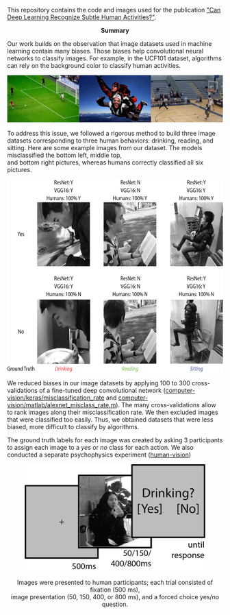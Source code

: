 This repository contains the code and images used for the publication ["Can Deep Learning Recognize Subtle Human Activities?"](https://arxiv.org/abs/2003.13852).

<p align="center"><b> Summary</b></p>

Our work builds on the observation that image datasets used in machine learning contain many biases. Those biases help convolutional neural networks to classify images. For example, in the UCF101 dataset, algorithms can rely on the background color to classify human activities. 

<div align="center">
  <img src="ucf101-example.png" height="110px" />
</div>



To address this issue, we followed a rigorous method to build three image datasets corresponding to three human behaviors: drinking, reading, and sitting. Here are some example images from our dataset. The models misclassified the bottom left, middle top, <br> and bottom right pictures, whereas humans correctly classified all six pictures.

<div align="center">
  <img src="Fig1_v2.jpg" height="450px" />
</div>

We reduced biases in our image datasets by applying 100 to 300 cross-validations of a fine-tuned deep convolutional network ([computer-vision/keras/misclassification\_rate](https://github.com/jqvincent/DeepLearning-vs-HighLevelVision/tree/master/computer-vision/keras) and [computer-vision/matlab/alexnet_misclass_rate.m](https://github.com/jqvincent/DeepLearning-vs-HighLevelVision/blob/master/computer-vision/matlab/alexnet_misclass_rate.m)). The many cross-validations allow to rank images along their misclassification rate. We then excluded images that were classified too easily. Thus, we obtained datasets that were less biased, more difficult to classify by algorithms. 



The ground truth labels for each image was created by asking 3 participants to assign each image to a <i>yes</i> or <i>no</i> class for each action. We also conducted a separate psychophysics experiment ([human-vision](https://github.com/jqvincent/DeepLearning-vs-HighLevelVision/tree/master/human-vision))

<div align="center">
  <img src="Fig4.jpg" height="250px" />
  <p>Images were presented to human participants; each trial consisted of fixation (500 ms), <br> image presentation (50, 150, 400, or 800 ms), and a forced choice yes/no question.</p>
</div>


